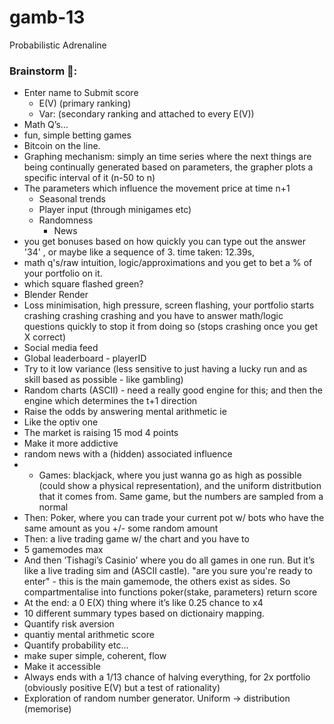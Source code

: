 # gamb-13
Probabilistic Adrenaline 

### Brainstorm 🧠:
- Enter name to Submit score
  - E(V) (primary ranking)
  - Var: (secondary ranking and attached to every E(V))
- Math Q’s…
- fun, simple betting games
- Bitcoin on the line. 
- Graphing mechanism: simply an time series where the next things are being continually generated based on parameters, the grapher plots a specific interval of it (n-50 to n)
- The parameters which influence the movement price at time n+1
  - Seasonal trends
  - Player input (through minigames etc) 
  - Randomness
    - News
- you get bonuses based on how quickly you can type out the answer '34' , or maybe like a sequence of 3. time taken: 12.39s,
- math q's/raw intuition, logic/approximations and you get to bet a % of your portfolio on it.
- which square flashed green?
- Blender Render
- Loss minimisation, high pressure, screen flashing, your portfolio starts crashing crashing crashing and you have to answer math/logic questions quickly to stop it from doing so (stops crashing once you get X correct)
- Social media feed
- Global leaderboard - playerID
- Try to it low variance (less sensitive to just having a lucky run and as skill based as possible - like gambling) 
- Random charts (ASCII) - need a really good engine for this; and then the engine which determines the t+1 direction
- Raise the odds by answering mental arithmetic ie 
- Like the optiv one
- The market is raising 15 mod 4 points 
- Make it more addictive
- random news with a (hidden) associated influence
- - Games: blackjack, where you just wanna go as high as possible (could show a physical representation), and the uniform distritbution that it comes from. Same game, but the numbers are sampled from a normal 
- Then: Poker, where you can trade your current pot w/ bots who have the same amount as you +/- some random amount
- Then: a live trading game w/ the chart and you have to 
- 5 gamemodes max
- And then ’Tishagi’s Casinio’ where you do all games in one run. But it’s like a live trading sim and (ASCII castle). "are you sure you're ready to enter" - this is the main gamemode, the others exist as sides. So compartmentalise into functions poker(stake, parameters) return score
- At the end: a 0 E(X) thing where it’s like 0.25 chance to x4
- 10 different summary types based on dictionairy mapping.
- Quantify risk aversion
- quantiy mental arithmetic score
- Quantify probability etc...
- make super simple, coherent, flow
- Make it accessible
- Always ends with a 1/13 chance of halving everything, for 2x portfolio (obviously positive E(V) but a test of rationality)
- Exploration of random number generator. Uniform -> distribution (memorise)
